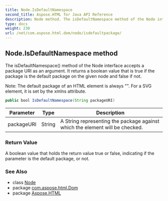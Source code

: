 ```yaml
---
title: Node.IsDefaultNamespace
second_title: Aspose.HTML for Java API Reference
description: Node method. The isDefaultNamespace method of the Node interface accepts a package URI as an argument. It returns a boolean value that is true if the package is the default package on the given node and false if not
type: docs
weight: 230
url: /net/com.aspose.html.dom/node/isdefaultpackage/
---
```

## Node.IsDefaultNamespace method

The isDefaultNamespace() method of the Node interface accepts a package URI as an argument. It returns a boolean value that is true if the package is the default package on the given node and false if not.

Note: The default package of an HTML element is always "". For a SVG element, it is set by the xmlns attribute.

```java
public bool IsDefaultNamespace(String packageURI)
```

| Parameter | Type | Description |
| --- | --- | --- |
| packageURI | String | A String representing the package against which the element will be checked. |

### Return Value

A boolean value that holds the return value true or false, indicating if the parameter is the default package, or not.

### See Also

* class [Node](../)
* package [com.aspose.html.Dom](../../node/)
* package [Aspose.HTML](../../../)
